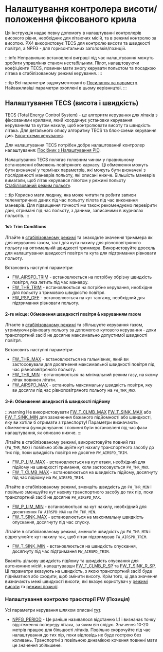# Налаштування контролера висоти/положення фіксованого крила

Ця інструкція надає певну допомогу в налаштуванні контролерів високого рівня, необхідних для літаючих місій, та в режимі контролю за висотою. PX4 використовує TECS для контролю висоти та швидкості повітря, а NPFG - для горизонтальних заголовків/позицій.

:::info
Неправильно встановлені виграші під час налаштування можуть зробити управління станом нестабільним.
Пілот, налаштовуючи коефіцієнти TECS, повинен мати змогу керувати польотом та посадкою літака в стабілізованому режимі керування.
:::

:::tip
Всі параметри задокументовані в [Посилання на параметр](../advanced_config/parameter_reference.md#fw-tecs). Найважливіші параметри охоплені в цьому керівництві.
:::

## Налаштування TECS (висота і швидкість)

TECS (Total Energy Control System) - це алгоритм керування для літаків з фіксованими крилами, який координує установки керування керуванням та кутом нахилу, щоб контролювати висоту та швидкість літака. Для детального опису алгоритму TECS та блок-схеми керування див. [Блок-схеми керування](../flight_stack/controller_diagrams.md).

Для налаштування TECS потрібен добре налаштований контролер налаштування: [Посібник з Налаштування PID](../config_fw/pid_tuning_guide_fixedwing.md).

Налаштування TECS полягає головним чином у правильному встановленні обмежень повітряного каркасу. Ці обмеження можуть бути визначені у термінах параметрів, які можуть бути визначені з послідовності маневрів польоту, які описані нижче. Більшість маневрів вимагали, щоб літак керувався пілотом у режимі польоту [Стабілізований режим польоту](../flight_modes_fw/stabilized.md).

:::tip
Корисно мати людину, яка може читати та робити записи телеметричних даних під час польоту пілота під час виконання маневрів.
Для підвищення точності ми також рекомендуємо перевірити дані, отримані під час польоту, з даними, записаними в журналах польотів.
:::

#### 1st: Trim Conditions

Літайте в [стабілізованому режимі](../flight_modes_fw/stabilized.md) та знаходьте значення триммера як для керування газом, так і для кута нахилу для рівноповітряного польоту на оптимальній швидкості триммера. Використовуйте дросель для налаштування швидкості повітря та кута для підтримання рівноваги польоту.

Встановить наступні параметри:

- [FW_AIRSPD_TRIM](../advanced_config/parameter_reference.md#FW_AIRSPD_TRIM) - встановлюється на потрібну обрізну швидкість повітря, яка летить під час маневру.
- [FW_THR_TRIM](../advanced_config/parameter_reference.md#FW_THR_TRIM) - встановлюється на потрібне керування, необхідне для польоту з тримовою швидкістю повітря.
- [FW_PSP_OFF](../advanced_config/parameter_reference.md#FW_PSP_OFF) - встановлюється на кут тангажу, необхідний для підтримання рівноваги польоту.

#### 2-ге місце: Обмеження швидкості повітря &  керуванням газом

Літаєте в [стабілізованому режимі](../flight_modes_fw/stabilized.md) та збільшуєте керування газом, утримуючи рівновагу польоту за допомогою кутового керування - доки транспортний засіб не досягне максимально допустимої швидкості повітря.

Встановить наступні параметри:

- [FW_THR_MAX](../advanced_config/parameter_reference.md#FW_THR_MAX) - встановлюється на гальмівник, який ви застосовували для досягнення максимальної швидкості повітря під час рівноповітряного польоту.
- [FW_THR_MIN](../advanced_config/parameter_reference.md#FW_THR_MIN) - встановлюється на мінімальний режим газу, на якому літак повинен літати.
- [FW_AIRSPD_MAX](../advanced_config/parameter_reference.md#FW_AIRSPD_MAX) - встановіть максимальну швидкість повітря, яку ви досягли під час рівноповітряного польоту на `FW_THR_MAX`.

#### 3-й: Обмеження швидкості &  швидкості підйому

:::warning
Не використовувати [FW_T_CLMB_MAX](../advanced_config/parameter_reference.md#FW_T_CLMB_MAX) [FW_T_SINK_MAX](../advanced_config/parameter_reference.md#FW_T_SINK_MAX) або [FW_T_SINK_MIN](../advanced_config/parameter_reference.md#FW_T_SINK_MIN) для зазначення бажаного підйомності або швидкості, яку ви хотіли б отримати з транспорту! Параметри визначають обмеження функціонування і повинні бути встановлені під час фази налаштування, як описано нижче.
:::

Літайте в стабілізованому режимі, використовуйте повний газ (`FW_THR_MAX`) і повільно збільшуйте кут нахилу транспортного засобу до тих пір, поки швидкість повітря не досягне `FW_AIRSPD_TRIM`.

- [FW_P_LIM_MAX](../advanced_config/parameter_reference.md#FW_P_LIM_MAX) - встановлюється на кут атаки, необхідний для підйому на швидкості тримання, коли застосовується `FW_THR_MAX`.
- [FW_T_CLMB_MAX](../advanced_config/parameter_reference.md#FW_T_CLMB_MAX) - встановлюється на швидкість підйому, досягнуту під час підйому на `FW_AIRSPD_TRIM`.

Літайте в стабілізованому режимі, зменшіть швидкість до `FW_THR_MIN` і повільно зменшуйте кут нахилу транспортного засобу до тих пір, поки транспортний засіб не досягне `FW_AIRSPD_MAX`.

- [FW_P_LIM_MIN](../advanced_config/parameter_reference.md#FW_P_LIM_MIN) - встановлюється на кут нахилу, необхідний для досягнення `FW_AIRSPD_MAX` на `FW_THR_MIN`.
- [FW_T_SINK_MAX](../advanced_config/parameter_reference.md#FW_T_SINK_MAX) - встановлюється на максимальну швидкість опускання, досягнуту під час спуску.

Літайте в стабілізованому режимі, зменште швидкість до `FW_THR_MIN` і відрегулюйте кут нахилу так, щоб літак підтримував `FW_AIRSPD_TRIM`.

- [FW_T_SINK_MIN](../advanced_config/parameter_reference.md#FW_T_SINK_MIN) - встановлюється на швидкість опускання, досягнуту під час підтримання `FW_AIRSPD_TRIM`.

Вкажіть цільову швидкість підйому та швидкість опускання для автономних місій, налаштувавши [FW_T_CLMB_R_SP](../advanced_config/parameter_reference.md#FW_T_CLMB_R_SP) та [FW_T_SINK_R_SP](../advanced_config/parameter_reference.md#FW_T_SINK_R_SP). Ці параметри вказують на швидкість, з якою транспортний засіб буде підніматися або сходити, щоб змінити висоту. Крім того, ці два значення визначають межі швидкості висоти, які вказує користувач у [режимі висоти](../flight_modes_fw/altitude.md) та [режимі позиції](../flight_modes_fw/position.md).

### Налаштування контролю траєкторії FW (Позиція)

Усі параметри керування шляхом описані [тут](../advanced_config/parameter_reference.md#fw-path-control).

- [NPFG_PERIOD](../advanced_config/parameter_reference.md#NPFG_PERIOD) - Це раніше називалося відстанню L1 і визначає точку відстеження попереду літака, за яким він слідує. Значення 10-20 метрів працює для більшості літаків. Повільно скорочуйте під час налаштування до тих пір, поки відповідь не буде гострою без коливань. Транспортні з повільною динамікою кочення повинні мати це значення збільшене.
